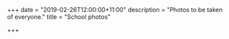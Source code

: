 +++
date = "2019-02-26T12:00:00+11:00"
description = "Photos to be taken of everyone."
title = "School photos"

+++
